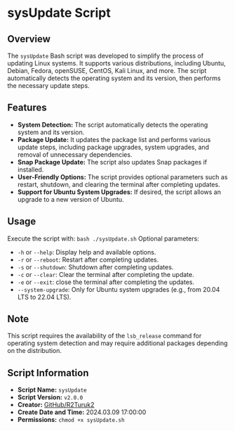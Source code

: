 # sysUpdate Script

## Overview
The `sysUpdate` Bash script was developed to simplify the process of updating Linux systems. It supports various distributions, including Ubuntu, Debian, Fedora, openSUSE, CentOS, Kali Linux, and more. The script automatically detects the operating system and its version, then performs the necessary update steps.

## Features
- **System Detection:** The script automatically detects the operating system and its version.
- **Package Update:** It updates the package list and performs various update steps, including package upgrades, system upgrades, and removal of unnecessary dependencies.
- **Snap Package Update:** The script also updates Snap packages if installed.
- **User-Friendly Options:** The script provides optional parameters such as restart, shutdown, and clearing the terminal after completing updates.
- **Support for Ubuntu System Upgrades:** If desired, the script allows an upgrade to a new version of Ubuntu.

## Usage
Execute the script with: `bash ./sysUpdate.sh`
Optional parameters:
- `-h` or `--help`:		Display help and available options.
- `-r` or `--reboot`: 	Restart after completing updates.
- `-s` or `--shutdown`: Shutdown after completing updates.
- `-c` or `--clear`: 	Clear the terminal after completing the update.
- `-e` or `--exit`: 	close the terminal after completing the updates.
- `--system-upgrade`: 	Only for Ubuntu system upgrades (e.g., from 20.04 LTS to 22.04 LTS).

## Note
This script requires the availability of the `lsb_release` command for operating system detection and may require additional packages depending on the distribution.

## Script Information
- **Script Name:** 			`sysUpdate`
- **Script Version:** 		`v2.0.0`
- **Creator:** 				[GitHub/R2Turuk2](https://github.com/R2Turuk2)
- **Create Date and Time:** 2024.03.09 17:00:00
- **Permissions:** 			`chmod +x sysUpdate.sh`
